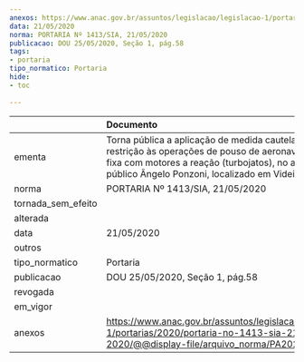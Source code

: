```yaml
---
anexos: https://www.anac.gov.br/assuntos/legislacao/legislacao-1/portarias/2020/portaria-no-1413-sia-21-05-2020/@@display-file/arquivo_norma/PA2020-1413.pdf
data: 21/05/2020
norma: PORTARIA Nº 1413/SIA, 21/05/2020
publicacao: DOU 25/05/2020, Seção 1, pág.58
tags:
- portaria
tipo_normatico: Portaria
hide: 
- toc 
 
---
```


|                    | Documento                                                                                                                                                                                                  |
|:-------------------|:-----------------------------------------------------------------------------------------------------------------------------------------------------------------------------------------------------------|
| ementa             | Torna pública a aplicação de medida cautelar de restrição às operações de pouso de aeronaves de asa fixa com motores a reação (turbojatos), no aeródromo público Ângelo Ponzoni, localizado em Videira/SC. |
| norma              | PORTARIA Nº 1413/SIA, 21/05/2020                                                                                                                                                                           |
| tornada_sem_efeito |                                                                                                                                                                                                            |
| alterada           |                                                                                                                                                                                                            |
| data               | 21/05/2020                                                                                                                                                                                                 |
| outros             |                                                                                                                                                                                                            |
| tipo_normatico     | Portaria                                                                                                                                                                                                   |
| publicacao         | DOU 25/05/2020, Seção 1, pág.58                                                                                                                                                                            |
| revogada           |                                                                                                                                                                                                            |
| em_vigor           |                                                                                                                                                                                                            |
| anexos             | https://www.anac.gov.br/assuntos/legislacao/legislacao-1/portarias/2020/portaria-no-1413-sia-21-05-2020/@@display-file/arquivo_norma/PA2020-1413.pdf                                                       |